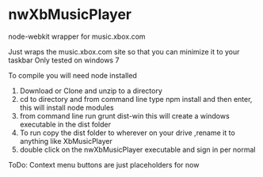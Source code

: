 nwXbMusicPlayer
===============

node-webkit wrapper for music.xbox.com

Just wraps the music.xbox.com site so that you can minimize it to your taskbar
Only tested on windows 7

To compile you will need node installed  
1. Download or Clone and unzip to a directory  
2. cd to directory and from command line type npm install and then enter, this will install node modules  
3. from command line run grunt dist-win this will create a windows executable in the dist folder  
4. To run copy the dist folder to wherever on your drive ,rename it to anything like XbMusicPlayer  
5. double click on the nwXbMusicPlayer executable and sign in per normal  

ToDo:
Context menu buttons are just placeholders for now
